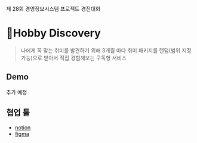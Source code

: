 제 28회 경영정보시스템 프로젝트 경진대회

# 🧐Hobby Discovery

> 나에게 꼭 맞는 취미를 발견하기 위해 3개월 마다 취미 패키지를 랜덤(범위 지정 가능)으로 받아서 직접 경험해보는 구독형 서비스

## Demo

추가 예정

## 협업 툴

- [notion](https://www.notion.so/28-abf165e85ed04c1ab6f9fa535a2623c1)
- [figma](https://www.figma.com/file/HOP1TVHNjm6OHEB9b8BksB/2022_%ED%94%84%EB%A1%9C%EC%A0%9D%ED%8A%B8-%EA%B2%BD%EC%A7%84%EB%8C%80%ED%9A%8C?node-id=0%3A1)
